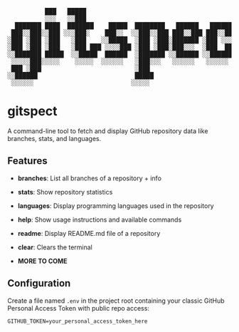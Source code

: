 <pre>
          ███   █████                                         █████   
          ░░░   ░░███                                         ░░███    
  ███████ ████  ███████    █████  ████████   ██████   ██████  ███████  
 ███░░███░░███ ░░░███░    ███░░  ░░███░░███ ███░░███ ███░░███░░░███░   
░███ ░███ ░███   ░███    ░░█████  ░███ ░███░███████ ░███ ░░░   ░███    
░███ ░███ ░███   ░███ ███ ░░░░███ ░███ ░███░███░░░  ░███  ███  ░███ ███
░░███████ █████  ░░█████  ██████  ░███████ ░░██████ ░░██████   ░░█████ 
 ░░░░░███░░░░░    ░░░░░  ░░░░░░   ░███░░░   ░░░░░░   ░░░░░░     ░░░░░  
 ███ ░███                         ░███                                 
░░██████                          █████                                
 ░░░░░░                          ░░░░░                                 
</pre>

# gitspect

A command-line tool to fetch and display GitHub repository data like branches, stats, and languages.

## Features

- **branches**: List all branches of a repository + info 
- **stats**: Show repository statistics
- **languages**: Display programming languages used in the repository  
- **help**: Show usage instructions and available commands
- **readme**: Display README.md file of a repository
- **clear**: Clears the terminal

- **MORE TO COME**

## Configuration

Create a file named `.env` in the project root containing your classic GitHub Personal Access Token with public repo access:

```text
GITHUB_TOKEN=your_personal_access_token_here

